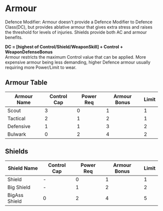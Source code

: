 # Armour

Defence Modifier: Armour doesn't provide a Defence Modifier to Defence Class(DC), but provides ablative armour that gives extra stress and raises the threshold for levels of injuries. Shields provide both AC and armour benefits.

**DC = [highest of Control/Shield/WeaponSkill] + Control + WeaponDefenseBonus**  
Armour restricts the maximum Control value that can be applied. More expensive armour being less demanding, higher Defence armour usually requiring more Power/Limit to wear.

## Armour Table

| **Armour Name** | **Control Cap** | **Power Req** | **Armour Bonus** | **Limit** |
| --------------- | --------------- | ------------- | ---------------- | --------- |
| Scout           | 3               | 0             | 1                | 1         |
| Tactical        | 2               | 1             | 2                | 1         |
| Defensive       | 1               | 1             | 3                | 2         |
| Bulwark         | 0               | 2             | 4                | 2         |

## Shields

| **Shield Name** | **Control Cap** | **Power Req** | **Armour Bonus** | **Limit** |
| --------------- | --------------- | ------------- | ---------------- | --------- |
| Shield          | -               | 0             | 1                | 1         |
| Big Shield      | -               | 1             | 2                | 2         |
| BigAss Shield   | 0               | 2             | 4                | 5         |